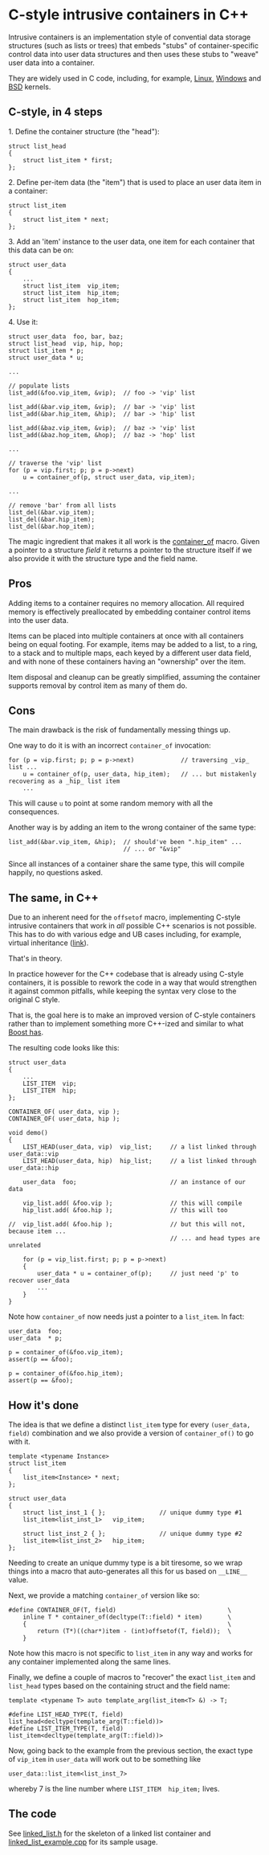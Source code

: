 # C-style intrusive containers in C++

Intrusive containers is an implementation style of convential data storage structures 
(such as lists or trees) that embeds "stubs" of container-specific control data into
user data structures and then uses these stubs to "weave" user data into a container.

They are widely used in C code, including, for example, 
[Linux](https://github.com/torvalds/linux/blob/master/include/linux/list.h), 
[Windows](https://docs.microsoft.com/en-us/windows-hardware/drivers/kernel/singly-and-doubly-linked-lists) and 
[BSD](https://www.freebsd.org/cgi/man.cgi?query=LIST_HEAD) kernels.

## C-style, in 4 steps

1\. Define the container structure (the "head"):

    struct list_head
    {
        struct list_item * first;
    };

2\. Define per-item data (the "item") that is used to place an user data item in a container:

    struct list_item
    {
        struct list_item * next;
    };
    
3\. Add an 'item' instance to the user data, one item for each container that 
this data can be on:

    struct user_data
    {
        ...
        struct list_item  vip_item;
        struct list_item  hip_item;
        struct list_item  hop_item;
    }; 
    
4\. Use it:

    struct user_data  foo, bar, baz;
    struct list_head  vip, hip, hop;
    struct list_item * p;
    struct user_data * u;
    
    ...
    
    // populate lists
    list_add(&foo.vip_item, &vip);  // foo -> 'vip' list

    list_add(&bar.vip_item, &vip);  // bar -> 'vip' list
    list_add(&bar.hip_item, &hip);  // bar -> 'hip' list

    list_add(&baz.vip_item, &vip);  // baz -> 'vip' list
    list_add(&baz.hop_item, &hop);  // baz -> 'hop' list
    
    ...
    
    // traverse the 'vip' list
    for (p = vip.first; p; p = p->next)
        u = container_of(p, struct user_data, vip_item);
    
    ...
    
    // remove 'bar' from all lists
    list_del(&bar.vip_item);
    list_del(&bar.hip_item);
    list_del(&bar.hop_item);
    
The magic ingredient that makes it all work is the [container_of](https://en.wikipedia.org/wiki/Offsetof#Usage)
macro. Given a pointer to a structure *field* it returns a pointer to the structure itself
if we also provide it with the structure type and the field name.

## Pros

Adding items to a container requires no memory allocation. All required memory is effectively
preallocated by embedding container control items into the user data.

Items can be placed into multiple containers at once with all containers being on equal footing.
For example, items may be added to a list, to a ring, to a stack and to multiple maps, each keyed
by a different user data field, and with none of these containers having an "ownership" over the
item.

Item disposal and cleanup can be greatly simplified, assuming the container supports removal by 
control item as many of them do.

## Cons

The main drawback is the risk of fundamentally messing things up.

One way to do it is with an incorrect `container_of` invocation:

    for (p = vip.first; p; p = p->next)             // traversing _vip_ list ...
        u = container_of(p, user_data, hip_item);   // ... but mistakenly recovering as a _hip_ list item
        ...

This will cause `u` to point at some random memory with all the consequences.

Another way is by adding an item to the wrong container of the same type:

    list_add(&bar.vip_item, &hip);  // should've been ".hip_item" ...
                                    // ... or "&vip"

Since all instances of a container share the same type, this will compile
happily, no questions asked.

## The same, in C++

Due to an inherent need for the `offsetof` macro, implementing C-style
intrusive containers that work in *all* possible C++ scenarios is not possible.
This has to do with various edge and UB cases including, for example,
virtual inheritance ([link](https://en.wikipedia.org/wiki/Offsetof#Limitations)).

That's in theory.

In practice however for the C++ codebase that is already using C-style
containers, it is possible to rework the code in a way that would 
strengthen it against common pitfalls, while keeping the syntax very
close to the original C style.

That is, the goal here is to make an improved version of C-style containers
rather than to implement something more C++-ized and similar to what 
[Boost has](https://www.boost.org/doc/libs/1_64_0/doc/html/intrusive.html).

The resulting code looks like this:

    struct user_data
    {
        ...
        LIST_ITEM  vip;
        LIST_ITEM  hip;
    };

    CONTAINER_OF( user_data, vip );
    CONTAINER_OF( user_data, hip );

    void demo()
    {
        LIST_HEAD(user_data, vip)  vip_list;     // a list linked through user_data::vip
        LIST_HEAD(user_data, hip)  hip_list;     // a list linked through user_data::hip
    
        user_data  foo;                          // an instance of our data
        
        vip_list.add( &foo.vip );                // this will compile
        hip_list.add( &foo.hip );                // this will too
        
    //  vip_list.add( &foo.hip );                // but this will not, because item ...
                                                 // ... and head types are unrelated
        
        for (p = vip_list.first; p; p = p->next)
        {
            user_data * u = container_of(p);     // just need 'p' to recover user_data
            ...
        }
    }

Note how `container_of` now needs just a pointer to a `list_item`. In fact:

    user_data  foo;
    user_data  * p;
    
    p = container_of(&foo.vip_item);
    assert(p == &foo);
    
    p = container_of(&foo.hip_item);
    assert(p == &foo);
    
## How it's done

The idea is that we define a distinct `list_item` type for every `(user_data, field)`
combination and we also provide a version of `container_of()` to go with it.

    template <typename Instance>
    struct list_item
    {
        list_item<Instance> * next;
    };
    
    struct user_data
    {
        struct list_inst_1 { };               // unique dummy type #1
        list_item<list_inst_1>   vip_item;
        
        struct list_inst_2 { };               // unique dummy type #2
        list_item<list_inst_2>   hip_item;   
    };

Needing to create an unique dummy type is a bit tiresome, so we wrap
things into a macro that auto-generates all this for us based on 
`__LINE__` value.

Next, we provide a matching `container_of` version like so:

    #define CONTAINER_OF(T, field)                               \
        inline T * container_of(decltype(T::field) * item)       \
        {                                                        \
            return (T*)((char*)item - (int)offsetof(T, field));  \
        }

Note how this macro is not specific to `list_item` in any way and works 
for any container implemented along the same lines.

Finally, we define a couple of macros to "recover" the exact `list_item` 
and `list_head` types based on the containing struct and the field name:

    template <typename T> auto template_arg(list_item<T> &) -> T;

    #define LIST_HEAD_TYPE(T, field)  list_head<decltype(template_arg(T::field))>
    #define LIST_ITEM_TYPE(T, field)  list_item<decltype(template_arg(T::field))>

Now, going back to the example from the previous section, the exact
type of `vip_item` in `user_data` will work out to be something like 

    user_data::list_item<list_inst_7>
    
whereby 7 is the line number where `LIST_ITEM  hip_item;` lives.

## The code

See [linked_list.h](linked_list.h) for the skeleton of a linked list container
and [linked_list_example.cpp](linked_list_example.cpp) for its sample usage.
